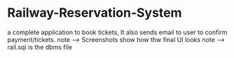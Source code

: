 # Railway-Reservation-System
a complete application to book tickets, It also sends email to user to confirm payment/tickets.
note -->  Screenshots show how thw final UI looks
note -->  rail.sql is the dbms file
